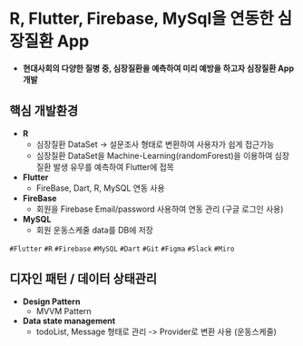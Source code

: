 # R, Flutter, Firebase, MySql을 연동한 심장질환 App
 - **현대사회의 다양한 질병 중, 심장질환을 예측하여 미리 예방을 하고자 심장질환 App 개발**

 ## 핵심 개발환경
  - **R** 
    - 심장질환 DataSet -> 설문조사 형태로 변환하여 사용자가 쉽게 접근가능 
    - 심장질환 DataSet을 Machine-Learning(randomForest)을 이용하여 심장질환 발생 유무를 예측하여 Flutter에 접목 
  - **Flutter**
    - FireBase, Dart, R, MySQL 연동 사용
  - **FireBase**
    - 회원을 Firebase Email/password 사용하여 연동 관리 (구글 로그인 사용) 
  - **MySQL**
    - 회원 운동스케줄 data를 DB에 저장
  
  `#Flutter` `#R` `#Firebase` `#MySQL` `#Dart` `#Git` `#Figma` `#Slack` `#Miro`
  
 ## 디자인 패턴 / 데이터 상태관리
  
  - **Design Pattern**
    - MVVM Pattern 
  - **Data state management** 
    - todoList, Message 형태로 관리 -> Provider로 변환 사용 (운동스케줄)

